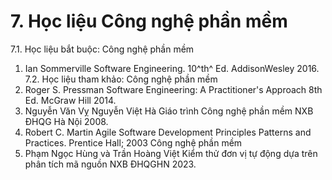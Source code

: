 # 7. Học liệu Công nghệ phần mềm
7.1. Học liệu bắt buộc: Công nghệ phần mềm
1. Ian Sommerville Software Engineering. 10^th^ Ed. AddisonWesley 2016.
7.2. Học liệu tham khảo: Công nghệ phần mềm
2. Roger S. Pressman Software Engineering: A Practitioner\'s Approach 8th Ed. McGraw Hill 2014.
3. Nguyễn Văn Vỵ Nguyễn Việt Hà Giáo trình Công nghệ phần mềm NXB ĐHQG Hà Nội 2008.
4. Robert C. Martin Agile Software Development Principles Patterns and Practices. Prentice Hall; 2003 Công nghệ phần mềm
5. Phạm Ngọc Hùng và Trần Hoàng Việt Kiểm thử đơn vị tự động dựa trên phân tích mã nguồn NXB ĐHQGHN 2023.
